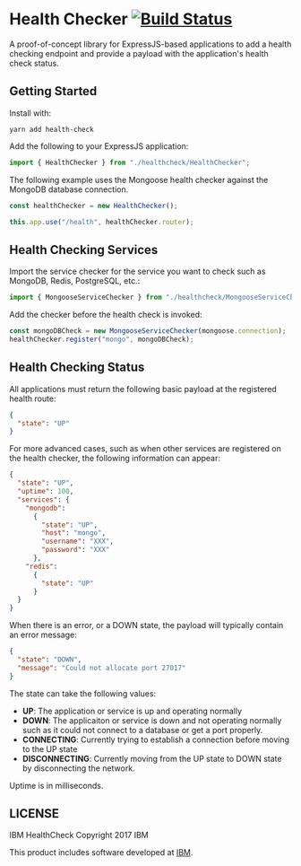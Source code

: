 # Health Checker [![Build Status](https://travis-ci.org/rfdickerson/healthcheck-proof-of-concept.svg?branch=master)](https://travis-ci.org/rfdickerson/healthcheck-proof-of-concept)

A proof-of-concept library for ExpressJS-based applications to add a health checking endpoint and provide a payload with the application's health check status.

## Getting Started

Install with:

```
yarn add health-check
```

Add the following to your ExpressJS application:

```typescript
import { HealthChecker } from "./healthcheck/HealthChecker";
```

The following example uses the Mongoose health checker against the MongoDB database connection.

```typescript
const healthChecker = new HealthChecker();

this.app.use("/health", healthChecker.router);
```

## Health Checking Services

Import the service checker for the service you want to check such as MongoDB, Redis, PostgreSQL, etc.:

```typescript
import { MongooseServiceChecker } from "./healthcheck/MongooseServiceChecker";
```

Add the checker before the health check is invoked:

```typescript
const mongoDBCheck = new MongooseServiceChecker(mongoose.connection);
healthChecker.register("mongo", mongoDBCheck);
```

## Health Checking Status

All applications must return the following basic payload at the registered health route:

```json
{
  "state": "UP"
}
```

For more advanced cases, such as when other services are registered on the health checker, the following information can appear:

```json
{
  "state": "UP",
  "uptime": 100,
  "services": {
    "mongodb":
      {
        "state": "UP",
        "host": "mongo",
        "username": "XXX",
        "password": "XXX"
      },
    "redis":
      {
        "state": "UP"
      }
  }
}
```

When there is an error, or a DOWN state, the payload will typically contain an error message:

```json
{
  "state": "DOWN",
  "message": "Could not allocate port 27017"
}
```

The state can take the following values:

- **UP**: The application or service is up and operating normally
- **DOWN**: The applicaiton or service is down and not operating normally such as it could not connect to a database or get a port properly.
- **CONNECTING**: Currently trying to establish a connection before moving to the UP state
- **DISCONNECTING**: Currently moving from the UP state to DOWN state by disconnecting the network.

Uptime is in milliseconds. 

## LICENSE

IBM HealthCheck
Copyright 2017 IBM

This product includes software developed at
[IBM](http://www.ibm.com/).
